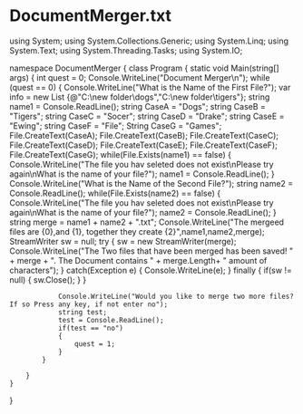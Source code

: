 # DocumentMerger.txt
using System;
using System.Collections.Generic;
using System.Linq;
using System.Text;
using System.Threading.Tasks;
using System.IO;

namespace DocumentMerger
{
    class Program
    {
        static void Main(string[] args)
        {
            int quest = 0;
            Console.WriteLine("Document Merger\n");
            while (quest == 0)
            {
                Console.WriteLine("What is the Name of the First File?");
                var info = new List<string> {@"C:\new folder\dogs","C:\new folder\tigers"};
                string name1 = Console.ReadLine();
                string CaseA = "Dogs";
                string CaseB = "Tigers";
                string CaseC = "Socer";
                string CaseD = "Drake";
                string CaseE = "Ewing";
                string CaseF = "File";
                String CaseG = "Games";
                File.CreateText(CaseA);
                File.CreateText(CaseB);
                File.CreateText(CaseC);
                File.CreateText(CaseD);
                File.CreateText(CaseE);
                File.CreateText(CaseF);
                File.CreateText(CaseG);
                while(File.Exists(name1) == false)
                {
                    Console.WriteLine("The file you hav seleted does not exist\nPlease try again\nWhat is the name of your file?");
                    name1 = Console.ReadLine();
                }
                Console.WriteLine("What is the Name of the Second File?");
                string name2 = Console.ReadLine();
                while(File.Exists(name2) == false)
                {
                    Console.WriteLine("The file you hav seleted does not exist\nPlease try again\nWhat is the name of your file?");
                    name2 = Console.ReadLine();
                }
                string merge = name1 + name2 + ".txt";
                Console.WriteLine("The mergeed files are {0},and {1}, together they create {2}",name1,name2,merge);
                StreamWriter sw = null;
                try
                {
                    sw = new StreamWriter(merge);
                    Console.WriteLine("The Two files that have been merged has been saved! " + merge + ". The Document contains " + merge.Length+ " amount of characters");
                }
                catch(Exception e)
                {
                    Console.WriteLine(e);
                }
                finally
                {
                    if(sw != null)
                    {
                        sw.Close();
                    }
                }

                Console.WriteLine("Would you like to merge two more files? If so Press any key, if not enter no");
                string test;
                test = Console.ReadLine();
                if(test == "no")
                {
                    quest = 1;
                }
            }

        }
    }
}
